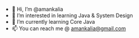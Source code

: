 - 👋 Hi, I’m @amankalia
- 👀 I’m interested in learning Java & System Design
- 🌱 I’m currently learning Core Java
- 📫 You can reach me @ amankalia@gmail.com

<!---
amankalia/amankalia is a ✨ special ✨ repository because its `README.md` (this file) appears on your GitHub profile.
You can click the Preview link to take a look at your changes.
--->
